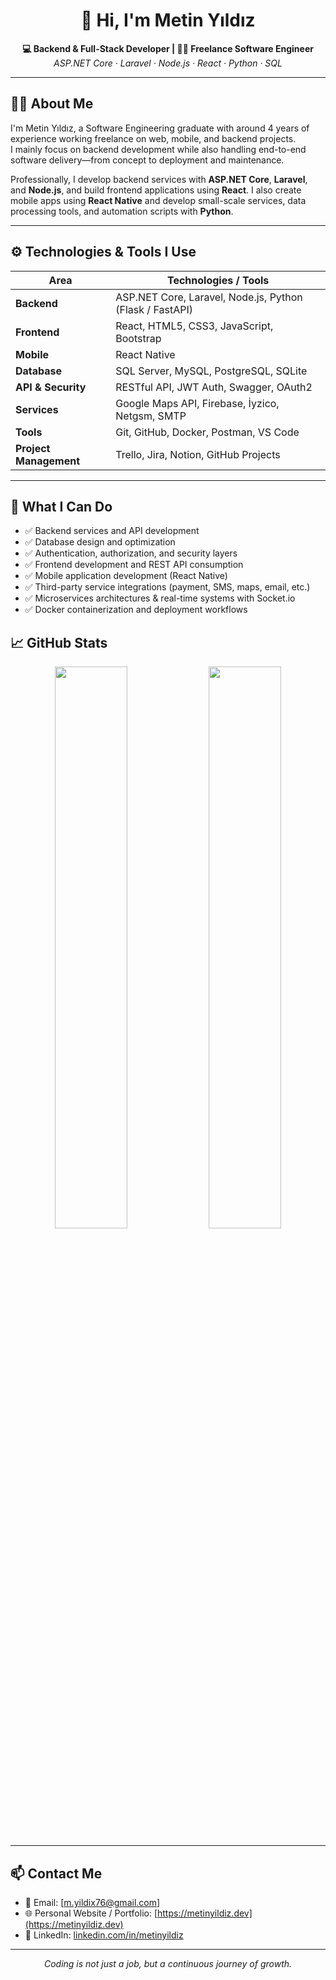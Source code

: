 <h1 align="center">👋 Hi, I'm Metin Yıldız</h1>

<p align="center">
  <strong>💻 Backend & Full-Stack Developer | 🧑‍💼 Freelance Software Engineer</strong><br>
  <em>ASP.NET Core · Laravel · Node.js · React · Python · SQL</em>
</p>

---

## 🧑‍💻 About Me

I'm Metin Yıldız, a Software Engineering graduate with around 4 years of experience working freelance on web, mobile, and backend projects.  
I mainly focus on backend development while also handling end-to-end software delivery—from concept to deployment and maintenance.

Professionally, I develop backend services with **ASP.NET Core**, **Laravel**, and **Node.js**, and build frontend applications using **React**. I also create mobile apps using **React Native** and develop small-scale services, data processing tools, and automation scripts with **Python**.

---

## ⚙️ Technologies & Tools I Use

| Area              | Technologies / Tools                          |
|-------------------|----------------------------------------------|
| **Backend**       | ASP.NET Core, Laravel, Node.js, Python (Flask / FastAPI) |
| **Frontend**      | React, HTML5, CSS3, JavaScript, Bootstrap    |
| **Mobile**        | React Native                                 |
| **Database**      | SQL Server, MySQL, PostgreSQL, SQLite        |
| **API & Security**| RESTful API, JWT Auth, Swagger, OAuth2       |
| **Services**      | Google Maps API, Firebase, İyzico, Netgsm, SMTP |
| **Tools**         | Git, GitHub, Docker, Postman, VS Code        |
| **Project Management** | Trello, Jira, Notion, GitHub Projects      |

---

## 📌 What I Can Do

- ✅ Backend services and API development  
- ✅ Database design and optimization  
- ✅ Authentication, authorization, and security layers  
- ✅ Frontend development and REST API consumption  
- ✅ Mobile application development (React Native)  
- ✅ Third-party service integrations (payment, SMS, maps, email, etc.)  
- ✅ Microservices architectures & real-time systems with Socket.io  
- ✅ Docker containerization and deployment workflows


## 📈 GitHub Stats

<p align="center">
  <img src="https://github-readme-stats.vercel.app/api?username=mtn-yldz0154&show_icons=true&theme=radical" width="48%" />
  <img src="https://github-readme-streak-stats.herokuapp.com/?user=mtn-yldz0154&theme=radical" width="48%" />
</p>

---

## 📫 Contact Me

- 📧 Email: [m.yildix76@gmail.com] <!-- Replace with your real email -->
- 🌐 Personal Website / Portfolio: [https://metinyildiz.dev](https://metinyildiz.dev) <!-- If available -->
- 💼 LinkedIn: [linkedin.com/in/metinyildiz](https://www.linkedin.com/in/metin-yıldız-311959222)

---

<p align="center">
  <em>Coding is not just a job, but a continuous journey of growth.</em>
</p>
